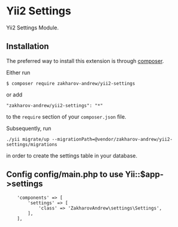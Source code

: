 # Yii2 Settings
Yii2 Settings Module.

## Installation

The preferred way to install this extension is through [composer](http://getcomposer.org/download/).

Either run

```
$ composer require zakharov-andrew/yii2-settings
```
or add

```
"zakharov-andrew/yii2-settings": "*"
```

to the ```require``` section of your ```composer.json``` file.

Subsequently, run

```
./yii migrate/up --migrationPath=@vendor/zakharov-andrew/yii2-settings/migrations
```

in order to create the settings table in your database.


##  Config config/main.php to use Yii::$app->settings

```
    'components' => [
        'settings' => [
            'class' => 'ZakharovAndrew\settings\Settings',
        ],
    ],
```
